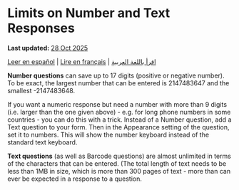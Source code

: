 # Limits on Number and Text Responses
**Last updated:** <a href="https://github.com/kobotoolbox/docs/blob/050dcc9c8bfb4c528208bbe886979999037f1554/source/number_text_responses.md" class="reference">28 Oct 2025</a>

<a href="es/number_text_responses.html">Leer en español</a> | <a href="fr/number_text_responses.html">Lire en français</a> | <a href="ar/number_text_responses.html">اقرأ باللغة العربية</a>
 
**Number questions** can save up to 17 digits (positive or negative number). To be exact, the largest number that can be entered is 2147483647 and the smallest -2147483648.
 
If you want a numeric response but need a number with more than 9 digits (i.e. larger than the one given above) - e.g. for long phone numbers in some countries - you can do this with a trick. Instead of a Number question, add a Text question to your form. Then in the Appearance setting of the question, set it to numbers. This will show the number keyboard instead of the standard text keyboard. 

**Text questions** (as well as Barcode questions) are almost unlimited in terms of the characters that can be entered. (The total length of text needs to be less than 1MB in size, which is more than 300 pages of text - more than can ever be expected in a response to a question.
